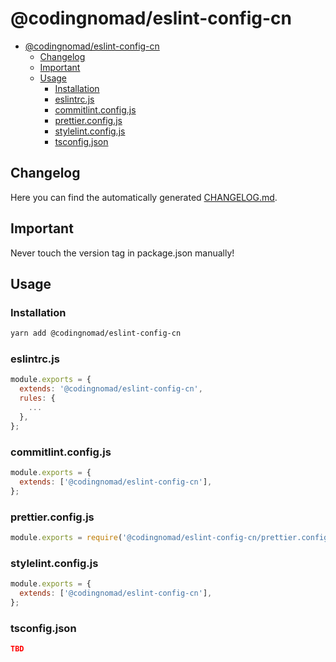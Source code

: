 # @codingnomad/eslint-config-cn

<!-- TOC -->

- [@codingnomad/eslint-config-cn](#codingnomadeslint-config-cn)
  - [Changelog](#changelog)
  - [Important](#important)
  - [Usage](#usage)
    - [Installation](#installation)
    - [eslintrc.js](#eslintrcjs)
    - [commitlint.config.js](#commitlintconfigjs)
    - [prettier.config.js](#prettierconfigjs)
    - [stylelint.config.js](#stylelintconfigjs)
    - [tsconfig.json](#tsconfigjson)

<!-- /TOC -->

## Changelog

Here you can find the automatically generated [CHANGELOG.md](CHANGELOG.md).

## Important

Never touch the version tag in package.json manually!

## Usage

### Installation

```bash
yarn add @codingnomad/eslint-config-cn
```

### eslintrc.js

```js
module.exports = {
  extends: '@codingnomad/eslint-config-cn',
  rules: {
    ...
  },
};

```

### commitlint.config.js

```js
module.exports = {
  extends: ['@codingnomad/eslint-config-cn'],
};
```

### prettier.config.js

```js
module.exports = require('@codingnomad/eslint-config-cn/prettier.config');
```

### stylelint.config.js

```js
module.exports = {
  extends: ['@codingnomad/eslint-config-cn'],
};
```

### tsconfig.json

```json
TBD
```
